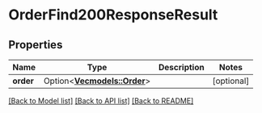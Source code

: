 # OrderFind200ResponseResult

## Properties

Name | Type | Description | Notes
------------ | ------------- | ------------- | -------------
**order** | Option<[**Vec<models::Order>**](Order.md)> |  | [optional]

[[Back to Model list]](../README.md#documentation-for-models) [[Back to API list]](../README.md#documentation-for-api-endpoints) [[Back to README]](../README.md)


